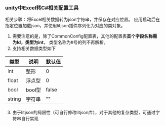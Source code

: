 ### unity中Excel转C#相关配置工具

相关步骤：将Excel相关数据转为json字符串，并保存在对应位置。
应用启动后在指定位置加载json，并使用litjson插件序列化为对应的类对象。

1. 需要注意的是，除了CommonConfig配置表，其他的配置表**首个字段名称需为Id，类型为int**，
   类型名称为#号的列不再解析。
2. 支持相关数据类型如下

| 类型                  | 说明           | 默认值       |
|---------------------|--------------|-----------|
| int                 | 整形           | 0         |
| float               | 浮点型          | 0         |
| bool                | bool型        | false     |
| string              | 字符串          | ""        |
3. 由于litjson的局限性（可自行修改litjson库），对于其他的复杂类型，可通过字符串自行实现